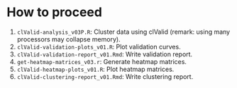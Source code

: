 # How to proceed
1. ``clValid-analysis_v03P.R``: Cluster data using clValid (remark: using many processors may collapse memory).
2. ``clValid-validation-plots_v01.R``: Plot validation curves.
3. ``clValid-validation-report_v01.Rmd``: Write validation report.
4. ``get-heatmap-matrices_v03.r``: Generate heatmap matrices.
5. ``clValid-heatmap-plots_v01.R``: Plot heatmap matrices.
6. ``clValid-clustering-report_v01.Rmd``: Write clustering report.
